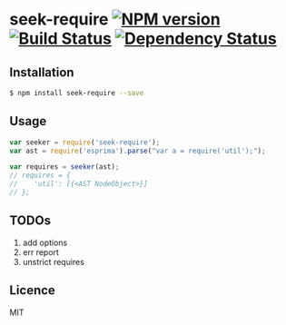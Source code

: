 # seek-require [![NPM version](https://badge.fury.io/js/seek-require.svg)](http://badge.fury.io/js/seek-require) [![Build Status](https://travis-ci.org/villadora/seek-require.svg?branch=master)](https://travis-ci.org/villadora/seek-require) [![Dependency Status](https://gemnasium.com/villadora/seek-require.svg)](https://gemnasium.com/villadora/seek-require)

<!-- description -->

## Installation

```bash
$ npm install seek-require --save
```

## Usage

```js
var seeker = require('seek-require');
var ast = require('esprima').parse("var a = require('util');");

var requires = seeker(ast);
// requires = {
//    'util': [{<AST NodeObject>}]
// };

```
## TODOs

1. add options
2. err report
3. unstrict requires

## Licence

MIT
<!-- do not want to make nodeinit to complicated, you can edit this whenever you want. -->
